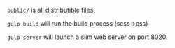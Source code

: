 ```public/``` is all distributible files.

```gulp build``` will run the build process (scss->css)

```gulp server``` will launch a slim web server on port 8020.
